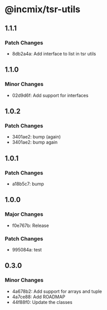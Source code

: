# @incmix/tsr-utils

## 1.1.1

### Patch Changes

- 8db2a4a: Add interface to list in tsr utils

## 1.1.0

### Minor Changes

- 02d9d6f: Add support for interfaces

## 1.0.2

### Patch Changes

- 3401ae2: bump (again)
- 3401ae2: bump again

## 1.0.1

### Patch Changes

- a18b5c7: bump

## 1.0.0

### Major Changes

- f0e767b: Release

### Patch Changes

- 995084a: test

## 0.3.0

### Minor Changes

- 4a678b2: Add support for arrays and tuple
- 4a7ce88: Add ROADMAP
- 44f88f0: Update the classes
